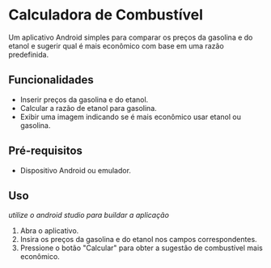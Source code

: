 # Calculadora de Combustível

Um aplicativo Android simples para comparar os preços da gasolina e do etanol e sugerir qual é mais econômico com base em uma razão predefinida.

## Funcionalidades

- Inserir preços da gasolina e do etanol.
- Calcular a razão de etanol para gasolina.
- Exibir uma imagem indicando se é mais econômico usar etanol ou gasolina.

## Pré-requisitos

- Dispositivo Android ou emulador.

## Uso
*utilize o android studio para buildar a aplicação*

1. Abra o aplicativo.
2. Insira os preços da gasolina e do etanol nos campos correspondentes.
3. Pressione o botão "Calcular" para obter a sugestão de combustível mais econômico.

